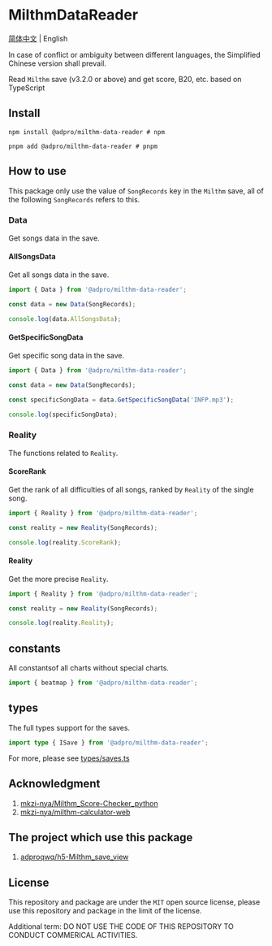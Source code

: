 # MilthmDataReader

[简体中文](./README.md) | English

In case of conflict or ambiguity between different languages, the Simplified Chinese version shall prevail.

Read `Milthm` save (v3.2.0 or above) and get score, B20, etc. based on TypeScript

## Install

```shell
npm install @adpro/milthm-data-reader # npm

pnpm add @adpro/milthm-data-reader # pnpm
```

## How to use

This package only use the value of `SongRecords` key in the `Milthm` save, all of the following `SongRecords` refers to this.

### Data

Get songs data in the save.

#### AllSongsData

Get all songs data in the save.

```typescript
import { Data } from '@adpro/milthm-data-reader';

const data = new Data(SongRecords);

console.log(data.AllSongsData);
```

#### GetSpecificSongData

Get specific song data in the save.

```typescript
import { Data } from '@adpro/milthm-data-reader';

const data = new Data(SongRecords);

const specificSongData = data.GetSpecificSongData('INFP.mp3');

console.log(specificSongData);
```

### Reality

The functions related to `Reality`.

#### ScoreRank

Get the rank of all difficulties of all songs, ranked by `Reality` of the single song.

```typescript
import { Reality } from '@adpro/milthm-data-reader';

const reality = new Reality(SongRecords);

console.log(reality.ScoreRank);
```

#### Reality

Get the more precise `Reality`.

```typescript
import { Reality } from '@adpro/milthm-data-reader';

const reality = new Reality(SongRecords);

console.log(reality.Reality);
```

## constants

All constantsof all charts without special charts.

```typescript
import { beatmap } from '@adpro/milthm-data-reader';
```

## types

The full types support for the saves.

```typescript
import type { ISave } from '@adpro/milthm-data-reader';
```

For more, please see [types/saves.ts](./src/types/saves.ts)

## Acknowledgment

1. [mkzi-nya/Milthm_Score-Checker_python](https://github.com/mkzi-nya/Milthm_Score-Checker_python)
2. [mkzi-nya/milthm-calculator-web](https://github.com/mkzi-nya/milthm-calculator-web)

## The project which use this package

1. [adproqwq/h5-Milthm_save_view](https://github.com/adproqwq/h5-Milthm_save_view)

## License

This repository and package are under the `MIT` open source license, please use this repository and package in the limit of the license.

Additional term: DO NOT USE THE CODE OF THIS REPOSITORY TO CONDUCT COMMERICAL ACTIVITIES.